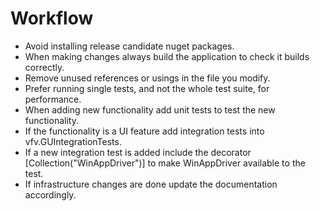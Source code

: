 
# Workflow
- Avoid installing release candidate nuget packages.
- When making changes always build the application to check it builds correctly.
- Remove unused references or usings in the file you modify.
- Prefer running single tests, and not the whole test suite, for performance.
- When adding new functionality add unit tests to test the new functionality.
- If the functionality is a UI feature add integration tests into vfv.GUIntegrationTests.
- If a new integration test is added include the decorator [Collection("WinAppDriver")] to make WinAppDriver available to the test.
- If infrastructure changes are done update the documentation accordingly.